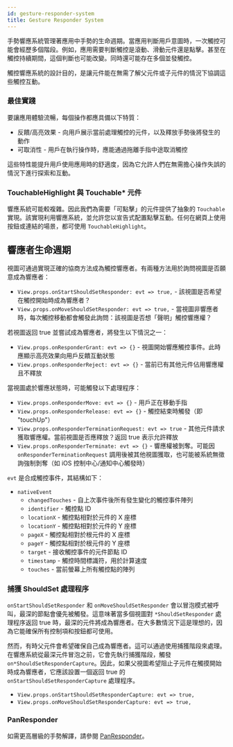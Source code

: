 ```yaml
---
id: gesture-responder-system
title: Gesture Responder System
---
```


手勢響應系統管理著應用中手勢的生命週期。當應用判斷用戶意圖時，一次觸控可能會經歷多個階段。例如，應用需要判斷觸控是滾動、滑動元件還是點擊。甚至在觸控持續期間，這個判斷也可能改變。同時還可能存在多個並發觸控。

觸控響應系統的設計目的，是讓元件能在無需了解父元件或子元件的情況下協調這些觸控互動。

### 最佳實踐

要讓應用體驗流暢，每個操作都應具備以下特質：

- 反饋/高亮效果 - 向用戶展示當前處理觸控的元件，以及釋放手勢後將發生的動作
- 可取消性 - 用戶在執行操作時，應能通過拖離手指中途取消觸控

這些特性能提升用戶使用應用時的舒適度，因為它允許人們在無需擔心操作失誤的情況下進行探索和互動。

### TouchableHighlight 與 Touchable* 元件

響應系統可能較複雜。因此我們為需要「可點擊」的元件提供了抽象的 `Touchable` 實現。該實現利用響應系統，並允許您以宣告式配置點擊互動。任何在網頁上使用按鈕或連結的場景，都可使用 `TouchableHighlight`。

## 響應者生命週期

視圖可通過實現正確的協商方法成為觸控響應者。有兩種方法用於詢問視圖是否願意成為響應者：

- `View.props.onStartShouldSetResponder: evt => true,` - 該視圖是否希望在觸控開始時成為響應者？
- `View.props.onMoveShouldSetResponder: evt => true,` - 當視圖非響應者時，每次觸控移動都會觸發此詢問：該視圖是否想「聲明」觸控響應權？

若視圖返回 true 並嘗試成為響應者，將發生以下情況之一：

- `View.props.onResponderGrant: evt => {}` - 視圖開始響應觸控事件。此時應顯示高亮效果向用戶反饋互動狀態
- `View.props.onResponderReject: evt => {}` - 當前已有其他元件佔用響應權且不釋放

當視圖處於響應狀態時，可能觸發以下處理程序：

- `View.props.onResponderMove: evt => {}` - 用戶正在移動手指
- `View.props.onResponderRelease: evt => {}` - 觸控結束時觸發（即 "touchUp"）
- `View.props.onResponderTerminationRequest: evt => true` - 其他元件請求獲取響應權。當前視圖是否應釋放？返回 true 表示允許釋放
- `View.props.onResponderTerminate: evt => {}` - 響應權被剝奪。可能因 `onResponderTerminationRequest` 調用後被其他視圖獲取，也可能被系統無徵詢強制剝奪（如 iOS 控制中心/通知中心觸發時）

`evt` 是合成觸控事件，其結構如下：

- `nativeEvent`
  - `changedTouches` - 自上次事件後所有發生變化的觸控事件陣列
  - `identifier` - 觸控點 ID
  - `locationX` - 觸控點相對於元件的 X 座標
  - `locationY` - 觸控點相對於元件的 Y 座標
  - `pageX` - 觸控點相對於根元件的 X 座標
  - `pageY` - 觸控點相對於根元件的 Y 座標
  - `target` - 接收觸控事件的元件節點 ID
  - `timestamp` - 觸控時間標識符，用於計算速度
  - `touches` - 當前螢幕上所有觸控點的陣列

### 捕獲 ShouldSet 處理程序

`onStartShouldSetResponder` 和 `onMoveShouldSetResponder` 會以冒泡模式被呼叫，最深的節點會優先被觸發。這意味著當多個視圖對 `*ShouldSetResponder` 處理程序返回 true 時，最深的元件將成為響應者。在大多數情況下這是理想的，因為它能確保所有控制項和按鈕都可使用。

然而，有時父元件會希望確保自己成為響應者。這可以通過使用捕獲階段來處理。在響應系統從最深元件冒泡之前，它會先執行捕獲階段，觸發 `on*ShouldSetResponderCapture`。因此，如果父視圖希望阻止子元件在觸摸開始時成為響應者，它應該設置一個返回 true 的 `onStartShouldSetResponderCapture` 處理程序。

- `View.props.onStartShouldSetResponderCapture: evt => true,`
- `View.props.onMoveShouldSetResponderCapture: evt => true,`

### PanResponder

如需更高層級的手勢解譯，請參閱 [PanResponder](panresponder.md)。
